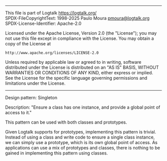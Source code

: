 ________________________________________________________________________

This file is part of Logtalk <https://logtalk.org/>  
SPDX-FileCopyrightText: 1998-2025 Paulo Moura <pmoura@logtalk.org>  
SPDX-License-Identifier: Apache-2.0

Licensed under the Apache License, Version 2.0 (the "License");
you may not use this file except in compliance with the License.
You may obtain a copy of the License at

    http://www.apache.org/licenses/LICENSE-2.0

Unless required by applicable law or agreed to in writing, software
distributed under the License is distributed on an "AS IS" BASIS,
WITHOUT WARRANTIES OR CONDITIONS OF ANY KIND, either express or implied.
See the License for the specific language governing permissions and
limitations under the License.
________________________________________________________________________


Design pattern:
	Singleton

Description:
	"Ensure a class has one instance, and provide a global point
	of access to it."

This pattern can be used with both classes and prototypes.

Given Logtalk supports for prototypes, implementing this pattern is
trivial. Instead of using a class and write code to ensure a single
class instance, we can simply use a prototype, which is its own global
point of access. As applications can use a mix of prototypes and
classes, there is nothing to be gained in implementing this pattern
using classes.
